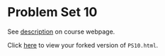 # Problem Set 10

See [description](https://rudeboybert.github.io/STAT495/#problem_set_10) on course webpage.

Click [here](http://htmlpreview.github.io/?https://github.com/vippie852/PS10/blob/master/PS10.html) to view your forked version of `PS10.html`.
